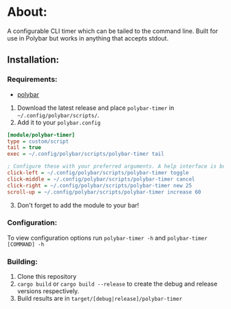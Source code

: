 # About:

A configurable CLI timer which can be tailed to the command line. Built for use in Polybar but works in anything that accepts stdout.

## Installation:

### Requirements:
- [polybar](https://github.com/polybar/polybar)

1. Download the latest release and place `polybar-timer` in `~/.config/polybar/scripts/`.
2. Add it to your `polybar.config`

```ini
[module/polybar-timer]
type = custom/script
tail = true
exec = ~/.config/polybar/scripts/polybar-timer tail

; Configure these with your preferred arguments. A help interface is built in.
click-left = ~/.config/polybar/scripts/polybar-timer toggle
click-middle = ~/.config/polybar/scripts/polybar-timer cancel
click-right = ~/.config/polybar/scripts/polybar-timer new 25
scroll-up = ~/.config/polybar/scripts/polybar-timer increase 60
```
3. Don't forget to add the module to your bar!

### Configuration:

To view configuration options run `polybar-timer -h` and `polybar-timer [COMMAND] -h`

### Building:

1. Clone this repository
2. `cargo build` or `cargo build --release` to create the debug and release versions respectively.
3. Build results are in `target/[debug|release]/polybar-timer`
